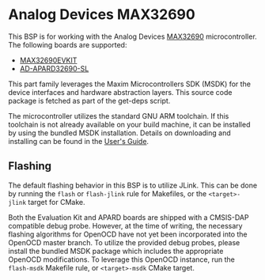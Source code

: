 # Analog Devices MAX32690

This BSP is for working with the Analog Devices
[MAX32690](https://www.analog.com/en/products/max32690.html) microcontroller.
The following boards are supported:
 * [MAX32690EVKIT](https://www.analog.com/en/resources/evaluation-hardware-and-software/evaluation-boards-kits/max32690evkit.html)
 * [AD-APARD32690-SL](https://www.analog.com/en/resources/evaluation-hardware-and-software/evaluation-boards-kits/ad-apard32690-sl.html)


This part family leverages the Maxim Microcontrollers SDK (MSDK) for the device
interfaces and hardware abstraction layers. This source code package is fetched
as part of the get-deps script.

The microcontroller utilizes the standard GNU ARM toolchain.  If this toolchain
is not already available on your build machine, it can be installed by using the
bundled MSDK installation.  Details on downloading and installing can be found
in the [User's Guide](https://analogdevicesinc.github.io/msdk//USERGUIDE/).

## Flashing

The default flashing behavior in this BSP is to utilize JLink.  This can be done
by running the `flash` or `flash-jlink` rule for Makefiles, or the
`<target>-jlink` target for CMake.

Both the Evaluation Kit and APARD boards are shipped with a CMSIS-DAP
compatible debug probe. However, at the time of writing, the necessary flashing
algorithms for OpenOCD have not yet been incorporated into the OpenOCD master
branch.  To utilize the provided debug probes, please install the bundled MSDK
package which includes the appropriate OpenOCD modifications.   To leverage this
OpenOCD instance, run the `flash-msdk` Makefile rule, or `<target>-msdk` CMake
target.
